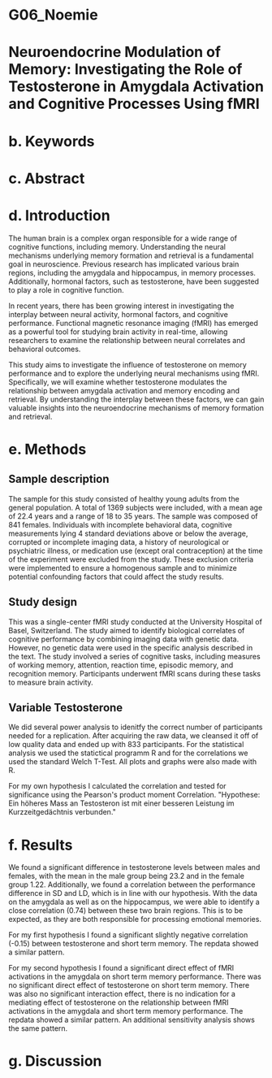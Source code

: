 # G06_Noemie


# Neuroendocrine Modulation of Memory: Investigating the Role of Testosterone in Amygdala Activation and Cognitive Processes Using fMRI

# b. Keywords 

# c.	Abstract

# d.	Introduction
The human brain is a complex organ responsible for a wide range of cognitive functions, including memory. Understanding the neural mechanisms underlying memory formation and retrieval is a fundamental goal in neuroscience. Previous research has implicated various brain regions, including the amygdala and hippocampus, in memory processes. Additionally, hormonal factors, such as testosterone, have been suggested to play a role in cognitive function.

In recent years, there has been growing interest in investigating the interplay between neural activity, hormonal factors, and cognitive performance. Functional magnetic resonance imaging (fMRI) has emerged as a powerful tool for studying brain activity in real-time, allowing researchers to examine the relationship between neural correlates and behavioral outcomes.

This study aims to investigate the influence of testosterone on memory performance and to explore the underlying neural mechanisms using fMRI. Specifically, we will examine whether testosterone modulates the relationship between amygdala activation and memory encoding and retrieval. By understanding the interplay between these factors, we can gain valuable insights into the neuroendocrine mechanisms of memory formation and retrieval.

# e.	Methods
## Sample description
The sample for this study consisted of healthy young adults from the general population. A total of 1369 subjects were included, with a mean age of 22.4 years and a range of 18 to 35 years. The sample was composed of 841 females. Individuals with incomplete behavioral data, cognitive measurements lying 4 standard deviations above or below the average, corrupted or incomplete imaging data, a history of neurological or psychiatric illness, or medication use (except oral contraception) at the time of the experiment were excluded from the study. These exclusion criteria were implemented to ensure a homogenous sample and to minimize potential confounding factors that could affect the study results.

## Study design
This was a single-center fMRI study conducted at the University Hospital of Basel, Switzerland. The study aimed to identify biological correlates of cognitive performance by combining imaging data with genetic data. However, no genetic data were used in the specific analysis described in the text.
The study involved a series of cognitive tasks, including measures of working memory, attention, reaction time, episodic memory, and recognition memory. Participants underwent fMRI scans during these tasks to measure brain activity.

## Variable Testosterone



We did several power analysis to idenitfy the correct number of participants needed for a replication. After acquiring the raw data, we cleansed it off of low quality data and ended up with 833 participants. For the statistical analysis we used the statictical programm R and for the correlations we used the standard Welch T-Test. All plots and graphs were also made with R.

For my own hypothesis I calculated the correlation and tested for significance using the Pearson's product moment Correlation. 
"Hypothese: Ein höheres Mass an Testosteron ist mit einer besseren Leistung im Kurzzeitgedächtnis verbunden."

# f.	Results
We found a significant difference in testosterone levels between males and females, with the mean in the male group being 23.2 and in the female group 1.22. Additionally, we found a correlation between the performance difference in SD and LD, which is in line with our hypothesis. With the data on the amygdala as well as on the hippocampus, we were able to identify a close correlation (0.74) between these two brain regions. This is to be expected, as they are both responsible for processing emotional memories.

For my first hypothesis I found a significant slightly negative correlation (-0.15) between testosterone and short term memory. The repdata showed a similar pattern. 

For my second hypothesis I found a significant direct effect of fMRI activations in the amygdala on short term memory performance. There was no significant direct effect of testosterone on short term memory. There was also no significant interaction effect, there is no indication for a mediating effect of testosterone on the relationship between fMRI activations in the amygdala and short term memory performance. The repdata showed a similar pattern. An additional sensitivity analysis shows the same pattern.


# g.	Discussion













